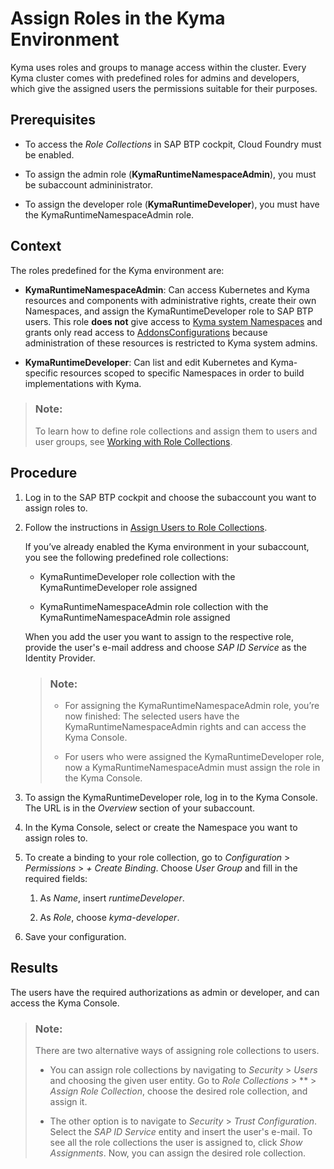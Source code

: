 <!-- loio148ae38b7d6f4e61bbb696bbfb3996b2 -->

# Assign Roles in the Kyma Environment

Kyma uses roles and groups to manage access within the cluster. Every Kyma cluster comes with predefined roles for admins and developers, which give the assigned users the permissions suitable for their purposes.



<a name="loio148ae38b7d6f4e61bbb696bbfb3996b2__prereq_mx3_tyv_pqb"/>

## Prerequisites

-   To access the *Role Collections* in SAP BTP cockpit, Cloud Foundry must be enabled.

-   To assign the admin role \(**KymaRuntimeNamespaceAdmin**\), you must be subaccount admininistrator.

-   To assign the developer role \(**KymaRuntimeDeveloper**\), you must have the KymaRuntimeNamespaceAdmin role.




<a name="loio148ae38b7d6f4e61bbb696bbfb3996b2__context_vmn_fyv_pqb"/>

## Context

The roles predefined for the Kyma environment are:

-   **KymaRuntimeNamespaceAdmin**: Can access Kubernetes and Kyma resources and components with administrative rights, create their own Namespaces, and assign the KymaRuntimeDeveloper role to SAP BTP users. This role **does not** give access to [Kyma system Namespaces](https://github.com/kyma-project/kyma/blob/master/resources/permission-controller/values.yaml#L25) and grants only read access to [AddonsConfigurations](https://kyma-project.io/docs/master/components/helm-broker#custom-resource-addons-configuration) because administration of these resources is restricted to Kyma system admins.

-   **KymaRuntimeDeveloper**: Can list and edit Kubernetes and Kyma-specific resources scoped to specific Namespaces in order to build implementations with Kyma.


> ### Note:  
> To learn how to define role collections and assign them to users and user groups, see [Working with Role Collections](Working_with_Role_Collections_393ea0b.md).



<a name="loio148ae38b7d6f4e61bbb696bbfb3996b2__steps_sql_ryv_pqb"/>

## Procedure

1.  Log in to the SAP BTP cockpit and choose the subaccount you want to assign roles to.

2.  Follow the instructions in [Assign Users to Role Collections](Assign_Users_to_Role_Collections_c576676.md).

    If you’ve already enabled the Kyma environment in your subaccount, you see the following predefined role collections:

    -   KymaRuntimeDeveloper role collection with the KymaRuntimeDeveloper role assigned

    -   KymaRuntimeNamespaceAdmin role collection with the KymaRuntimeNamespaceAdmin role assigned

    When you add the user you want to assign to the respective role, provide the user's e-mail address and choose *SAP ID Service* as the Identity Provider.

    > ### Note:  
    > -   For assigning the KymaRuntimeNamespaceAdmin role, you’re now finished: The selected users have the KymaRuntimeNamespaceAdmin rights and can access the Kyma Console.
    > 
    > -   For users who were assigned the KymaRuntimeDeveloper role, now a KymaRuntimeNamespaceAdmin must assign the role in the Kyma Console.

3.  To assign the KymaRuntimeDeveloper role, log in to the Kyma Console. The URL is in the *Overview* section of your subaccount.

4.  In the Kyma Console, select or create the Namespace you want to assign roles to.

5.  To create a binding to your role collection, go to *Configuration* \> *Permissions* \> *+ Create Binding*. Choose *User Group* and fill in the required fields:

    1.  As *Name*, insert *runtimeDeveloper*.

    2.  As *Role*, choose *kyma-developer*.

6.  Save your configuration.




<a name="loio148ae38b7d6f4e61bbb696bbfb3996b2__result_qgx_51w_pqb"/>

## Results

The users have the required authorizations as admin or developer, and can access the Kyma Console.

> ### Note:  
> There are two alternative ways of assigning role collections to users.
> 
> -   You can assign role collections by navigating to *Security* \> *Users* and choosing the given user entity. Go to *Role Collections* \> ** \> *Assign Role Collection*, choose the desired role collection, and assign it.
> 
> -   The other option is to navigate to *Security* \> *Trust Configuration*. Select the *SAP ID Service* entity and insert the user's e-mail. To see all the role collections the user is assigned to, click *Show Assignments*. Now, you can assign the desired role collection.

